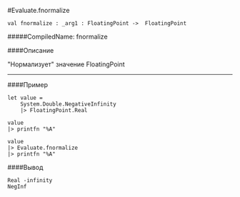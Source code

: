 #Evaluate.fnormalize

	val fnormalize : _arg1 : FloatingPoint ->  FloatingPoint


#####CompiledName: fnormalize


####Описание
	
"Нормализует" значение FloatingPoint

----------

####Пример

    let value = 
    	System.Double.NegativeInfinity
    	|> FloatingPoint.Real
    
    value
    |> printfn "%A"
    
    value
    |> Evaluate.fnormalize
    |> printfn "%A"

####Вывод

    Real -infinity
    NegInf





